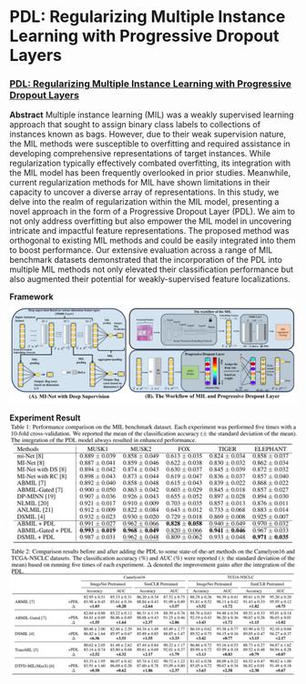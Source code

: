 # PDL: Regularizing Multiple Instance Learning with Progressive Dropout Layers

### [PDL: Regularizing Multiple Instance Learning with Progressive Dropout Layers](https://arxiv.org/pdf/2308.10112.pdf)



**Abstract** 
Multiple instance learning (MIL) was a weakly supervised learning approach that sought to assign binary class labels to collections of instances known as bags. However, due to their weak supervision nature, the MIL methods were susceptible to overfitting and required assistance in developing comprehensive representations of target instances. While regularization typically effectively combated overfitting, its integration with the MIL model has been frequently overlooked in prior studies. Meanwhile, current regularization methods for MIL have shown limitations in their capacity to uncover a diverse array of representations. In this study, we delve into the realm of regularization within the MIL model, presenting a novel approach in the form of a Progressive Dropout Layer (PDL). We aim to not only address overfitting but also empower the MIL model in uncovering intricate and impactful feature representations. The proposed method was orthogonal to existing MIL methods and could be easily integrated into them to boost performance. Our extensive evaluation across a range of MIL benchmark datasets demonstrated that the incorporation of the PDL into multiple MIL methods not only elevated their classification performance but also augmented their potential for weakly-supervised feature localizations.

**Framework** 
<img src="images/3.png"/>

**Experiment Result**
<img src="images/2.png"/>
<img src="images/1.png"/>
